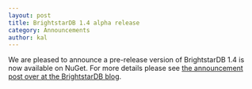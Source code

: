 ```yaml
---
layout: post
title: BrightstarDB 1.4 alpha release
category: Announcements
author: kal
---
```

We are pleased to announce a pre-release version of BrightstarDB 1.4 is now available on NuGet. 
For more details please see <a href="http://brightstardb.com/2013/08/07/brightstardb-1-4-alpha-released.html">the 
announcement post over at the BrightstarDB blog</a>.